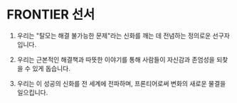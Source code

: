 ﻿


# FRONTIER 선서

1. 우리는 "탈모는 해결 불가능한 문제"라는 신화를 깨는 데 전념하는 정의로운 선구자입니다.

2. 우리는 근본적인 해결책과 따뜻한 이야기를 통해 사람들이 자신감과 존엄성을 되찾을 수 있게 돕습니다.

3. 우리는 이 성공의 신화를 전 세계에 전파하며, 프론티어로써 변화의 새로운 물결을 일으킵니다.
<!--stackedit_data:
eyJoaXN0b3J5IjpbMTQ1ODM1MzczOCwtMTQ2Njg3MzcyMCwtMT
MzMjI0MDkzNF19
-->